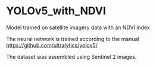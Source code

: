 # YOLOv5_with_NDVI
Model trained on satellite imagery data with an NDVI index

The neural network is trained according to the manual https://github.com/ultralytics/yolov5/

The dataset was assembled using Sentinel 2 images.
